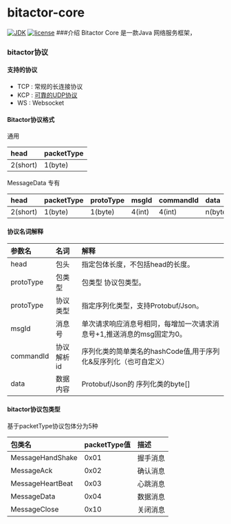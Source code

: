 # bitactor-core
[![JDK](https://img.shields.io/badge/JDK-1.8%2B-green.svg)](https://www.oracle.com/technetwork/java/javase/downloads/index.html)
  [![license](https://img.shields.io/badge/license-Apache%202-4EB1BA.svg)](https://www.apache.org/licenses/LICENSE-2.0)
###介绍
  Bitactor Core 是一款Java 网络服务框架，
### bitactor协议

#### 支持的协议

* TCP   :   常规的长连接协议
* KCP   :   [可靠的UDP协议](https://github.com/szhnet/kcp-netty)
* WS    :   Websocket

#### Bitactor协议格式

通用

| head     | packetType |
|:---------|:-----------|
| 2(short) | 1(byte)    |

MessageData 专有

| head     | packetType | protoType | msgId  | commandId | data    |
|:---------|:-----------|:----------|:-------|:----------|:--------|
| 2(short) | 1(byte)    | 1(byte)   | 4(int) | 4(int)    | n(byte) |

#### 协议名词解释

|  参数名   | 	名词 	|	解释                                                         |
|:---------|:---------|:----------------------------------------------------------------|
|head      | 包头      |指定包体长度，不包括head的长度。                                    |
|protoType | 包类型    | 包类型 协议包类型。                                               |
|protoType | 协议类型  | 指定序列化类型，支持Protobuf/Json。                                |
|msgId     | 消息号    | 单次请求响应消息号相同，每增加一次请求消息号+1,推送消息的msg固定为0。   |
|commandId | 协议解析id| 序列化类的简单类名的hashCode值,用于序列化&反序列化（也可自定义）       |
|data      | 数据内容  | Protobuf/Json的 序列化类的byte[]                                  |

#### bitactor协议包类型

基于packetType协议包体分为5种

| 包类名            | packetType值 | 描述    |
|:-----------------|:-------------|:--------|
| MessageHandShake | 0x01         | 握手消息 |
| MessageAck       | 0x02         | 确认消息 |
| MessageHeartBeat | 0x03         | 心跳消息 |
| MessageData      | 0x04         | 数据消息 |
| MessageClose     | 0x10         | 关闭消息 |
